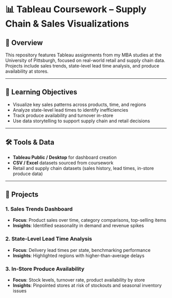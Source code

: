 # 📊 Tableau Coursework – Supply Chain & Sales Visualizations

## 👋 Overview
This repository features Tableau assignments from my MBA studies at the University of Pittsburgh, focused on real-world retail and supply chain data. Projects include sales trends, state-level lead time analysis, and produce availability at stores.

---

## 🧠 Learning Objectives
- Visualize key sales patterns across products, time, and regions  
- Analyze state-level lead times to identify inefficiencies  
- Track produce availability and turnover in-store  
- Use data storytelling to support supply chain and retail decisions

---

## 🛠 Tools & Data
- **Tableau Public / Desktop** for dashboard creation  
- **CSV / Excel** datasets sourced from coursework  
- Retail and supply chain datasets (sales history, lead times, in-store produce data)

---

## 📂 Projects

### 1. Sales Trends Dashboard
- **Focus**: Product sales over time, category comparisons, top-selling items  
- **Insights**: Identified seasonality in demand and revenue spikes  

### 2. State-Level Lead Time Analysis
- **Focus**: Delivery lead times per state, benchmarking performance  
- **Insights**: Highlighted regions with higher-than-average delays

### 3. In‑Store Produce Availability
- **Focus**: Stock levels, turnover rate, product availability by store  
- **Insights**: Pinpointed stores at risk of stockouts and seasonal inventory issues
